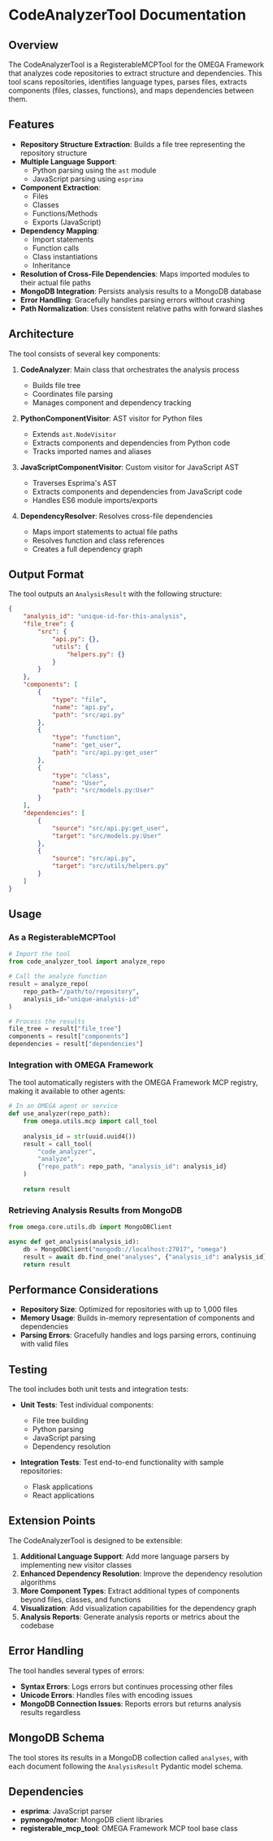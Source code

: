 # CodeAnalyzerTool Documentation

## Overview

The CodeAnalyzerTool is a RegisterableMCPTool for the OMEGA Framework that analyzes code repositories to extract structure and dependencies. This tool scans repositories, identifies language types, parses files, extracts components (files, classes, functions), and maps dependencies between them.

## Features

- **Repository Structure Extraction**: Builds a file tree representing the repository structure
- **Multiple Language Support**: 
  - Python parsing using the `ast` module
  - JavaScript parsing using `esprima`
- **Component Extraction**:
  - Files
  - Classes
  - Functions/Methods
  - Exports (JavaScript)
- **Dependency Mapping**:
  - Import statements
  - Function calls
  - Class instantiations
  - Inheritance
- **Resolution of Cross-File Dependencies**: Maps imported modules to their actual file paths
- **MongoDB Integration**: Persists analysis results to a MongoDB database
- **Error Handling**: Gracefully handles parsing errors without crashing
- **Path Normalization**: Uses consistent relative paths with forward slashes

## Architecture

The tool consists of several key components:

1. **CodeAnalyzer**: Main class that orchestrates the analysis process
   - Builds file tree
   - Coordinates file parsing
   - Manages component and dependency tracking

2. **PythonComponentVisitor**: AST visitor for Python files
   - Extends `ast.NodeVisitor`
   - Extracts components and dependencies from Python code
   - Tracks imported names and aliases

3. **JavaScriptComponentVisitor**: Custom visitor for JavaScript AST
   - Traverses Esprima's AST
   - Extracts components and dependencies from JavaScript code
   - Handles ES6 module imports/exports

4. **DependencyResolver**: Resolves cross-file dependencies
   - Maps import statements to actual file paths
   - Resolves function and class references
   - Creates a full dependency graph

## Output Format

The tool outputs an `AnalysisResult` with the following structure:

```json
{
    "analysis_id": "unique-id-for-this-analysis",
    "file_tree": {
        "src": {
            "api.py": {},
            "utils": {
                "helpers.py": {}
            }
        }
    },
    "components": [
        {
            "type": "file",
            "name": "api.py",
            "path": "src/api.py"
        },
        {
            "type": "function",
            "name": "get_user",
            "path": "src/api.py:get_user"
        },
        {
            "type": "class",
            "name": "User",
            "path": "src/models.py:User"
        }
    ],
    "dependencies": [
        {
            "source": "src/api.py:get_user",
            "target": "src/models.py:User"
        },
        {
            "source": "src/api.py",
            "target": "src/utils/helpers.py"
        }
    ]
}
```

## Usage

### As a RegisterableMCPTool

```python
# Import the tool
from code_analyzer_tool import analyze_repo

# Call the analyze function
result = analyze_repo(
    repo_path="/path/to/repository", 
    analysis_id="unique-analysis-id"
)

# Process the results
file_tree = result["file_tree"]
components = result["components"]
dependencies = result["dependencies"]
```

### Integration with OMEGA Framework

The tool automatically registers with the OMEGA Framework MCP registry, making it available to other agents:

```python
# In an OMEGA agent or service
def use_analyzer(repo_path):
    from omega.utils.mcp import call_tool
    
    analysis_id = str(uuid.uuid4())
    result = call_tool(
        "code_analyzer", 
        "analyze", 
        {"repo_path": repo_path, "analysis_id": analysis_id}
    )
    
    return result
```

### Retrieving Analysis Results from MongoDB

```python
from omega.core.utils.db import MongoDBClient

async def get_analysis(analysis_id):
    db = MongoDBClient("mongodb://localhost:27017", "omega")
    result = await db.find_one("analyses", {"analysis_id": analysis_id})
    return result
```

## Performance Considerations

- **Repository Size**: Optimized for repositories with up to 1,000 files
- **Memory Usage**: Builds in-memory representation of components and dependencies
- **Parsing Errors**: Gracefully handles and logs parsing errors, continuing with valid files

## Testing

The tool includes both unit tests and integration tests:

- **Unit Tests**: Test individual components:
  - File tree building
  - Python parsing
  - JavaScript parsing
  - Dependency resolution

- **Integration Tests**: Test end-to-end functionality with sample repositories:
  - Flask applications
  - React applications

## Extension Points

The CodeAnalyzerTool is designed to be extensible:

1. **Additional Language Support**: Add more language parsers by implementing new visitor classes
2. **Enhanced Dependency Resolution**: Improve the dependency resolution algorithms
3. **More Component Types**: Extract additional types of components beyond files, classes, and functions
4. **Visualization**: Add visualization capabilities for the dependency graph
5. **Analysis Reports**: Generate analysis reports or metrics about the codebase

## Error Handling

The tool handles several types of errors:

- **Syntax Errors**: Logs errors but continues processing other files
- **Unicode Errors**: Handles files with encoding issues
- **MongoDB Connection Issues**: Reports errors but returns analysis results regardless

## MongoDB Schema

The tool stores its results in a MongoDB collection called `analyses`, with each document following the `AnalysisResult` Pydantic model schema.

## Dependencies

- **esprima**: JavaScript parser
- **pymongo/motor**: MongoDB client libraries
- **registerable_mcp_tool**: OMEGA Framework MCP tool base class
